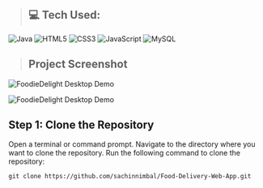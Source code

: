 > ## 💻 Tech Used:
![Java](https://img.shields.io/badge/java-%23ED8B00.svg?style=flat&logo=openjdk&logoColor=white) 
![HTML5](https://img.shields.io/badge/html5-%23E34F26.svg?style=flat&logo=html5&logoColor=white) 
![CSS3](https://img.shields.io/badge/css3-%231572B6.svg?style=flat&logo=css3&logoColor=white) 
![JavaScript](https://img.shields.io/badge/javascript-%23323330.svg?style=flat&logo=javascript&logoColor=%23F7DF1E) 
![MySQL](https://img.shields.io/badge/mysql-%2300000f.svg?style=flat&logo=mysql&logoColor=white) 

> ## Project Screenshot

![FoodieDelight Desktop Demo](./FoodAppImages/Project1.png "Desktop Demo")

![FoodieDelight Desktop Demo](./FoodAppImages/Project2.png "Desktop Demo")

## Step 1: Clone the Repository
Open a terminal or command prompt.
Navigate to the directory where you want to clone the repository.
Run the following command to clone the repository:
```
git clone https://github.com/sachinnimbal/Food-Delivery-Web-App.git

